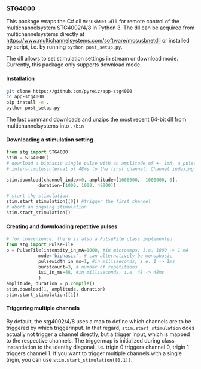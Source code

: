### STG4000 

This package wraps the C# dll ```McsUsbNet.dll``` for remote control of the multichannelsystem STG4002/4/8 in Python 3. The dll can be acquired from multichannelsystems directly at https://www.multichannelsystems.com/software/mcsusbnetdll or installed by script, i.e. by running ```python post_setup.py```.

The dll allows to set stimulation settings in stream or download mode. Currently, this package only supports download mode.

#### Installation

```bash
git clone https://github.com/pyreiz/app-stg4000
cd app-stg4000
pip install -e .
python post_setup.py
```
The last command downloads and unzips the most recent 64-bit dll from multichannelsystems into ```./bin```

#### Downloading a stimulation setting

```python
from stg import STG4000
stim = STG4000()
# download a biphasic single pulse with an amplitude of +- 1mA, a pulsewidth of 1ms and a 
# interstimulusinterval of 48ms to the first channel. Channel indexing starts at 0.

stim.download(channel_index=0, amplitude=[1000000, -1000000, 0],
            duration=[1000, 1000, 48000])

# start the stimulation
stim.start_stimulation([0]) #trigger the first channel
# abort an ongoing stimulation
stim.start_stimulation()
```
#### Creating and downloading repetitive pulses
```python
# for convenience, there is also a PulseFile class implemented
from stg import PulseFile
p = PulseFile(intensity_in_mA=1000, #in microamps, i.e. 1000 -> 1 mA
            mode='biphasic', # can alternatively be monophasic
            pulsewidth_in_ms=1, #in milliseconds, i.e. 1 -> 1ms
            burstcount=3, # number of repetitions
            isi_in_ms=48, #in milliseconds, i.e. 48 -> 48ms
            )
amplitude, duration = p.compile()
stim.download(1, amplitude, duration)
stim.start_stimulation([1])
```
#### Triggering multiple channels

By default, the stg4002/4/8 uses a map to define which channels are to be triggered by which triggerinput. In that regard, ```stim.start_stimulation``` does actually not trigger a channel directly, but a trigger input, which is mapped to the respective channels. The triggermap is initialized during class instantiation to the identity diagonal, i.e. trigin 0 triggers channel 0, trigin 1 triggers channel 1. If you want to trigger multiple channels with a single trigin, you can use ```stim.start_stimulation([0,1])```. 
